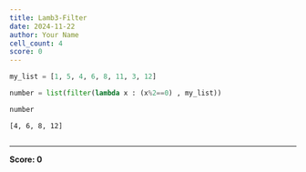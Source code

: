 ```yaml
---
title: Lamb3-Filter
date: 2024-11-22
author: Your Name
cell_count: 4
score: 0
---
```


```python
my_list = [1, 5, 4, 6, 8, 11, 3, 12]
```


```python
number = list(filter(lambda x : (x%2==0) , my_list))
```


```python
number
```




    [4, 6, 8, 12]




```python

```


---
**Score: 0**
